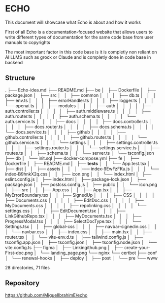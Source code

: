 # ECHO
This document will showcase what Echo is about and how it works

First of all Echo is a documentation-focused website
that allows users to write different types of documentation
for the same code base from user manuals to copyrights

The most important factor in this code base is it is
completly non reliant on AI LLMS such as grock or Claude
and is completly done in code base in backend

## Structure
.
├── Echo-idea.md
├── README.md
├── be
│   ├── Dockerfile
│   ├── package.json
│   ├── src
│   │   ├── common
│   │   │   ├── db.ts
│   │   │   ├── env.ts
│   │   │   ├── errorHandler.ts
│   │   │   ├── logger.ts
│   │   │   └── openai.ts
│   │   ├── modules
│   │   │   ├── auth
│   │   │   │   ├── auth.controller.ts
│   │   │   │   ├── auth.middleware.ts
│   │   │   │   ├── auth.router.ts
│   │   │   │   ├── auth.schema.ts
│   │   │   │   └── auth.service.ts
│   │   │   ├── docs
│   │   │   │   ├── docs.controller.ts
│   │   │   │   ├── docs.router.ts
│   │   │   │   ├── docs.schema.ts
│   │   │   │   └── docs.service.ts
│   │   │   ├── github
│   │   │   │   ├── github.controller.ts
│   │   │   │   ├── github.router.ts
│   │   │   │   └── github.service.ts
│   │   │   └── settings
│   │   │       ├── settings.controller.ts
│   │   │       ├── settings.router.ts
│   │   │       └── settings.service.ts
│   │   ├── routes.ts
│   │   ├── schema.ts
│   │   └── server.ts
│   └── tsconfig.json
├── db
│   └── init.sql
├── docker-compose.yml
├── fe
│   ├── Dockerfile
│   ├── README.md
│   ├── __tests__
│   │   └── App.test.tsx
│   ├── dist
│   │   ├── assets
│   │   │   ├── index-9EwFzFKu.js
│   │   │   └── index-B9hnkX2q.css
│   │   ├── icon.png
│   │   └── index.html
│   ├── eslint.config.js
│   ├── index.html
│   ├── package-lock.json
│   ├── package.json
│   ├── postcss.config.js
│   ├── public
│   │   └── icon.png
│   ├── src
│   │   ├── App.css
│   │   ├── App.tsx
│   │   ├── MyErrorBoundary.tsx
│   │   ├── SignedUp
│   │   │   ├── CSS
│   │   │   │   ├── Documents.css
│   │   │   │   ├── EditDoc.css
│   │   │   │   ├── MyDocuments.css
│   │   │   │   ├── repolinking.css
│   │   │   │   └── settings.css
│   │   │   ├── EditDocument.tsx
│   │   │   ├── LinkGithubRepo.tsx
│   │   │   ├── MyDocuments.tsx
│   │   │   ├── ProgressModal.tsx
│   │   │   ├── SelectDocType.tsx
│   │   │   └── Settings.tsx
│   │   ├── global-css
│   │   │   ├── navbar-signedin.css
│   │   │   └── navbar.css
│   │   ├── index.css
│   │   ├── main.tsx
│   │   ├── router.tsx
│   │   └── vite-env.d.ts
│   ├── tailwind.config.js
│   ├── tsconfig.app.json
│   ├── tsconfig.json
│   ├── tsconfig.node.json
│   └── vite.config.ts
├── figma
│   ├── Linkingithub.png
│   ├── create-your-First-doc.png
│   └── landing_page.png
└── nginx
└── certbot
├── conf
│   └── renewal-hooks
│       ├── deploy
│       ├── post
│       └── pre
└── www

28 directories, 71 files

## Repository
https://github.com/MiguelIbrahimE/echo
